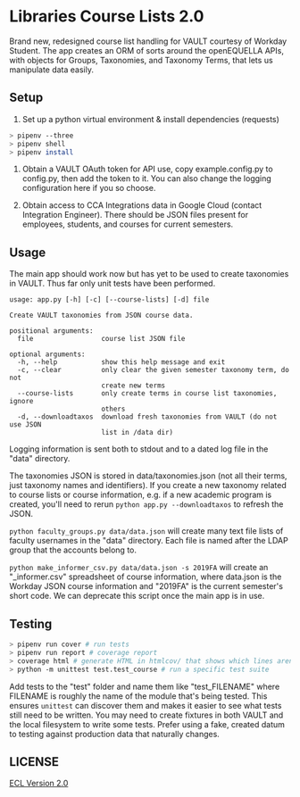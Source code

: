 # Libraries Course Lists 2.0

Brand new, redesigned course list handling for VAULT courtesy of Workday Student. The app creates an ORM of sorts around the openEQUELLA APIs, with objects for Groups, Taxonomies, and Taxonomy Terms, that lets us manipulate data easily.

## Setup

1. Set up a python virtual environment & install dependencies (requests)

```sh
> pipenv --three
> pipenv shell
> pipenv install
```

1. Obtain a VAULT OAuth token for API use, copy example.config.py to config.py, then add the token to it. You can also change the logging configuration here if you so choose.

1. Obtain access to CCA Integrations data in Google Cloud (contact Integration Engineer). There should be JSON files present for employees, students, and courses for current semesters.

## Usage

The main app should work now but has yet to be used to create taxonomies in VAULT. Thus far only unit tests have been performed.

```
usage: app.py [-h] [-c] [--course-lists] [-d] file

Create VAULT taxonomies from JSON course data.

positional arguments:
  file                 course list JSON file

optional arguments:
  -h, --help           show this help message and exit
  -c, --clear          only clear the given semester taxonomy term, do not
                       create new terms
  --course-lists       only create terms in course list taxonomies, ignore
                       others
  -d, --downloadtaxos  download fresh taxonomies from VAULT (do not use JSON
                       list in /data dir)
```

Logging information is sent both to stdout and to a dated log file in the "data" directory.

The taxonomies JSON is stored in data/taxonomies.json (not all their terms, just taxonomy names and identifiers). If you create a new taxonomy related to course lists or course information, e.g. if a new academic program is created, you'll need to rerun `python app.py --downloadtaxos` to refresh the JSON.

`python faculty_groups.py data/data.json` will create many text file lists of faculty usernames in the "data" directory. Each file is named after the LDAP group that the accounts belong to.

`python make_informer_csv.py data/data.json -s 2019FA` will create an "\_informer.csv" spreadsheet of course information, where data.json is the Workday JSON course information and "2019FA" is the current semester's short code. We can deprecate this script once the main app is in use.

## Testing

```sh
> pipenv run cover # run tests
> pipenv run report # coverage report
> coverage html # generate HTML in htmlcov/ that shows which lines aren't tested
> python -m unittest test.test_course # run a specific test suite
```

Add tests to the "test" folder and name them like "test_FILENAME" where FILENAME is roughly the name of the module that's being tested. This ensures `unittest` can discover them and makes it easier to see what tests still need to be written. You may need to create fixtures in both VAULT and the local filesystem to write some tests. Prefer using a fake, created datum to testing against production data that naturally changes.

## LICENSE

[ECL Version 2.0](https://opensource.org/licenses/ECL-2.0)
